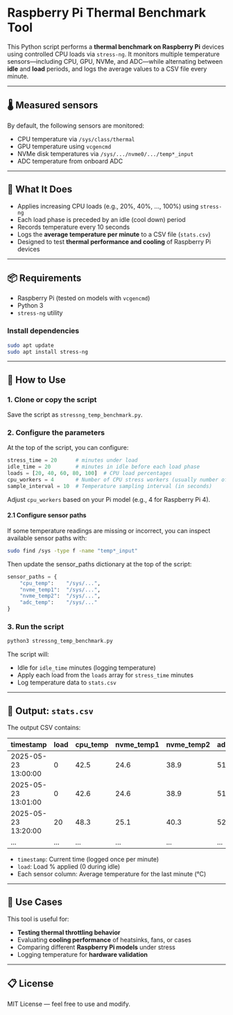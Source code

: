 # Raspberry Pi Thermal Benchmark Tool

This Python script performs a **thermal benchmark on Raspberry Pi** devices using controlled CPU loads via `stress-ng`. It monitors multiple temperature sensors—including CPU, GPU, NVMe, and ADC—while alternating between **idle** and **load** periods, and logs the average values to a CSV file every minute.

---

## 🌡️ Measured sensors

By default, the following sensors are monitored:

- CPU temperature via `/sys/class/thermal`
- GPU temperature using `vcgencmd`
- NVMe disk temperatures via `/sys/.../nvme0/.../temp*_input`
- ADC temperature from onboard ADC

---

## 🔧 What It Does

- Applies increasing CPU loads (e.g., 20%, 40%, ..., 100%) using `stress-ng`
- Each load phase is preceded by an idle (cool down) period
- Records temperature every 10 seconds
- Logs the **average temperature per minute** to a CSV file (`stats.csv`)
- Designed to test **thermal performance and cooling** of Raspberry Pi devices

---

## 📦 Requirements

- Raspberry Pi (tested on models with `vcgencmd`)
- Python 3
- `stress-ng` utility

### Install dependencies

```bash
sudo apt update
sudo apt install stress-ng
```

---

## 🚀 How to Use

### 1. Clone or copy the script

Save the script as `stressng_temp_benchmark.py`.

### 2. Configure the parameters

At the top of the script, you can configure:

```python
stress_time = 20      # minutes under load
idle_time = 20        # minutes in idle before each load phase
loads = [20, 40, 60, 80, 100]  # CPU load percentages
cpu_workers = 4       # Number of CPU stress workers (usually number of cores)
sample_interval = 10  # Temperature sampling interval (in seconds)
```

Adjust `cpu_workers` based on your Pi model (e.g., 4 for Raspberry Pi 4).

#### 2.1 Configure sensor paths

If some temperature readings are missing or incorrect, you can inspect available sensor paths with:

```bash
sudo find /sys -type f -name "temp*_input"
```

Then update the sensor_paths dictionary at the top of the script:

```python
sensor_paths = {
    "cpu_temp":    "/sys/...",
    "nvme_temp1":  "/sys/...",
    "nvme_temp2":  "/sys/...",
    "adc_temp":    "/sys/..."
}
```

### 3. Run the script

```bash
python3 stressng_temp_benchmark.py
```

The script will:
- Idle for `idle_time` minutes (logging temperature)
- Apply each load from the `loads` array for `stress_time` minutes
- Log temperature data to `stats.csv`

---

## 📄 Output: `stats.csv`

The output CSV contains:

| timestamp           | load | cpu\_temp | nvme\_temp1 | nvme\_temp2 | adc\_temp | gpu\_temp |
| ------------------- | ---- | --------- | ----------- | ----------- | --------- | --------- |
| 2025-05-23 13:00:00 | 0    | 42.5      | 24.6        | 38.9        | 51.3      | 45.8      |
| 2025-05-23 13:01:00 | 0    | 42.6      | 24.6        | 38.9        | 51.2      | 45.7      |
| 2025-05-23 13:20:00 | 20   | 48.3      | 25.1        | 40.3        | 52.1      | 49.2      |
| ...                 | ...  | ...       | ...         | ...         | ...       | ...       |


- `timestamp`: Current time (logged once per minute)
- `load`: Load % applied (0 during idle)
- Each sensor column: Average temperature for the last minute (°C)

---

## 📌 Use Cases

This tool is useful for:

- **Testing thermal throttling behavior**
- Evaluating **cooling performance** of heatsinks, fans, or cases
- Comparing different **Raspberry Pi models** under stress
- Logging temperature for **hardware validation**

---

## 📋 License

MIT License — feel free to use and modify.
